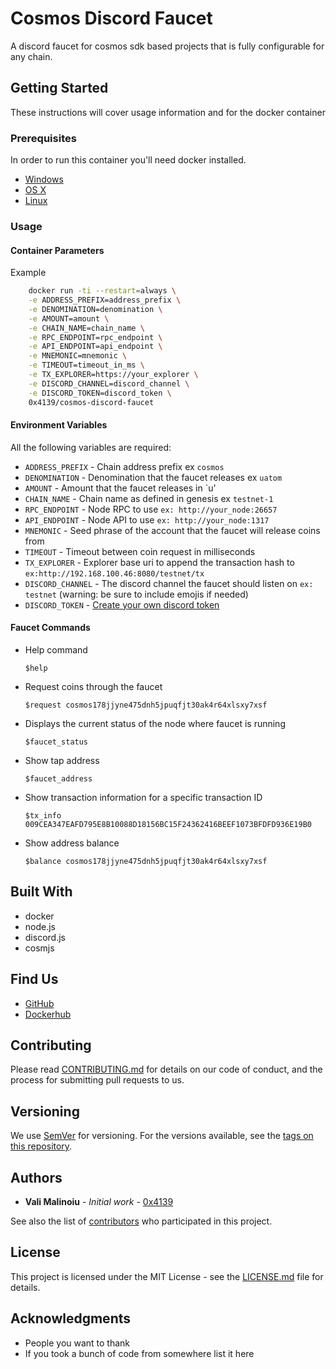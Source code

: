 # Cosmos Discord Faucet

A discord faucet for cosmos sdk based projects that is fully configurable for any chain.

## Getting Started

These instructions will cover usage information and for the docker container

### Prerequisites

In order to run this container you'll need docker installed.

* [Windows](https://docs.docker.com/windows/started)
* [OS X](https://docs.docker.com/mac/started/)
* [Linux](https://docs.docker.com/linux/started/)

### Usage

#### Container Parameters

Example

```bash
    docker run -ti --restart=always \
    -e ADDRESS_PREFIX=address_prefix \
    -e DENOMINATION=denomination \
    -e AMOUNT=amount \
    -e CHAIN_NAME=chain_name \
    -e RPC_ENDPOINT=rpc_endpoint \
    -e API_ENDPOINT=api_endpoint \
    -e MNEMONIC=mnemonic \
    -e TIMEOUT=timeout_in_ms \
    -e TX_EXPLORER=https://your_explorer \
    -e DISCORD_CHANNEL=discord_channel \
    -e DISCORD_TOKEN=discord_token \
    0x4139/cosmos-discord-faucet
```

#### Environment Variables

All the following variables are required:

* `ADDRESS_PREFIX` - Chain address prefix ex `cosmos`
* `DENOMINATION` - Denomination that the faucet releases ex `uatom`
* `AMOUNT` - Amount that the faucet releases in `u'
* `CHAIN_NAME` - Chain name as defined in genesis ex `testnet-1`
* `RPC_ENDPOINT` - Node RPC to use `ex: http://your_node:26657`
* `API_ENDPOINT` - Node API to use `ex: http://your_node:1317`
* `MNEMONIC` - Seed phrase of the account that the faucet will release coins from
* `TIMEOUT` - Timeout between coin request in milliseconds
* `TX_EXPLORER` - Explorer base uri to append the transaction hash to `ex:http://192.168.100.46:8080/testnet/tx`
* `DISCORD_CHANNEL` - The discord channel the faucet should listen on `ex: testnet` (warning: be sure to include emojis if needed)
* `DISCORD_TOKEN` - [Create your own discord token](https://github.com/reactiflux/discord-irc/wiki/Creating-a-discord-bot-&-getting-a-token)
#### Faucet Commands

* Help command
  
  `$help`

* Request coins through the faucet
  
  `$request cosmos178jjyne475dnh5jpuqfjt30ak4r64xlsxy7xsf`

* Displays the current status of the node where faucet is running
  
  `$faucet_status`

* Show tap address
  
  `$faucet_address`

* Show transaction information for a specific transaction ID
  
  `$tx_info 009CEA347EAFD795E8B10088D18156BC15F24362416BEEF1073BFDFD936E19B0`

* Show address balance

  `$balance cosmos178jjyne475dnh5jpuqfjt30ak4r64xlsxy7xsf`


## Built With

* docker
* node.js
* discord.js
* cosmjs

## Find Us

* [GitHub](https://github.com/0x4139/cosmos-discord-faucet)
* [Dockerhub](https://hub.docker.com/r/0x4139/cosmos-discord-faucet)

## Contributing

Please read [CONTRIBUTING.md](CONTRIBUTING.md) for details on our code of conduct, and the process for submitting pull requests to us.

## Versioning

We use [SemVer](http://semver.org/) for versioning. For the versions available, see the
[tags on this repository](https://github.com/0x4139/cosmos-discord-faucet/tags).

## Authors

* **Vali Malinoiu** - *Initial work* - [0x4139](https://github.com/0x4139)

See also the list of [contributors](https://github.com/0x4139/cosmos-discord-faucet/contributors) who
participated in this project.

## License

This project is licensed under the MIT License - see the [LICENSE.md](LICENSE.md) file for details.

## Acknowledgments

* People you want to thank
* If you took a bunch of code from somewhere list it here
  